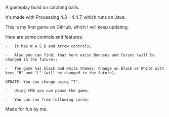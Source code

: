A gameplay build on catching balls.

It's made with Processing 4.3 - 4.4.7, which runs on Java.

This is my first game on GitHub, which I will keep updating.

Here are some controls and features:

    -   It has W A S D and Arrow controls;

    -   Also you can find, that here exist Bonuses and Curses (will be changed in the future);

    -   The game has black and white themes: Change on Black or White with keys "B" and "L" (will be changed in the future);
                                                                                           UPDATE: You can change using "T".

    -   Using CMB you can pause the game;

    -   You can run from following curse;

Made for fun by me.